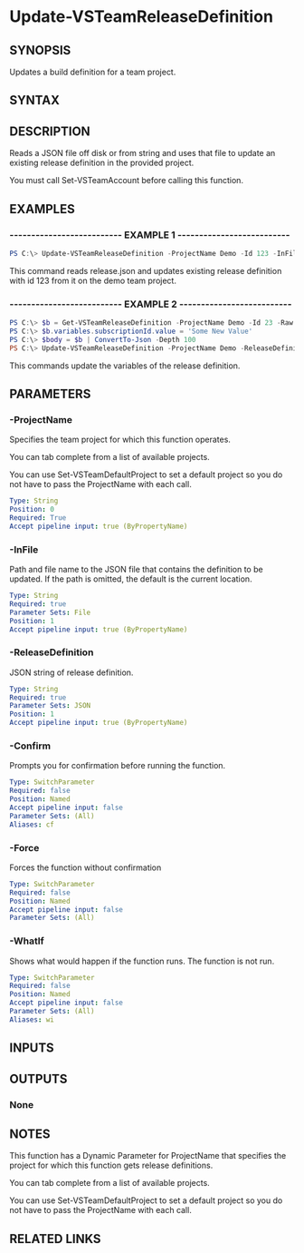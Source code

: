 


# Update-VSTeamReleaseDefinition

## SYNOPSIS

Updates a build definition for a team project.

## SYNTAX

## DESCRIPTION

Reads a JSON file off disk or from string and uses that file to update an existing release definition in the provided project.

You must call Set-VSTeamAccount before calling this function.

## EXAMPLES

### -------------------------- EXAMPLE 1 --------------------------

```PowerShell
PS C:\> Update-VSTeamReleaseDefinition -ProjectName Demo -Id 123 -InFile release.json
```

This command reads release.json and updates existing release definition with
id 123 from it on the demo team project.

### -------------------------- EXAMPLE 2 --------------------------

```PowerShell
PS C:\> $b = Get-VSTeamReleaseDefinition -ProjectName Demo -Id 23 -Raw
PS C:\> $b.variables.subscriptionId.value = 'Some New Value'
PS C:\> $body = $b | ConvertTo-Json -Depth 100
PS C:\> Update-VSTeamReleaseDefinition -ProjectName Demo -ReleaseDefinition $body
```

This commands update the variables of the release definition.

## PARAMETERS

### -ProjectName

Specifies the team project for which this function operates.

You can tab complete from a list of available projects.

You can use Set-VSTeamDefaultProject to set a default project so
you do not have to pass the ProjectName with each call.

```yaml
Type: String
Position: 0
Required: True
Accept pipeline input: true (ByPropertyName)
```

### -InFile

Path and file name to the JSON file that contains the definition to be updated. If the path is omitted, the default is the current location.

```yaml
Type: String
Required: true
Parameter Sets: File
Position: 1
Accept pipeline input: true (ByPropertyName)
```

### -ReleaseDefinition

JSON string of release definition.

```yaml
Type: String
Required: true 
Parameter Sets: JSON
Position: 1
Accept pipeline input: true (ByPropertyName)
```

### -Confirm

Prompts you for confirmation before running the function.

```yaml
Type: SwitchParameter
Required: false
Position: Named
Accept pipeline input: false
Parameter Sets: (All)
Aliases: cf
```

### -Force

Forces the function without confirmation

```yaml
Type: SwitchParameter
Required: false
Position: Named
Accept pipeline input: false
Parameter Sets: (All)
```

### -WhatIf

Shows what would happen if the function runs.
The function is not run.

```yaml
Type: SwitchParameter
Required: false
Position: Named
Accept pipeline input: false
Parameter Sets: (All)
Aliases: wi
```

## INPUTS

## OUTPUTS

### None

## NOTES

This function has a Dynamic Parameter for ProjectName that specifies the project for which this function gets release definitions.

You can tab complete from a list of available projects.

You can use Set-VSTeamDefaultProject to set a default project so you do not have to pass the ProjectName with each call.

## RELATED LINKS

